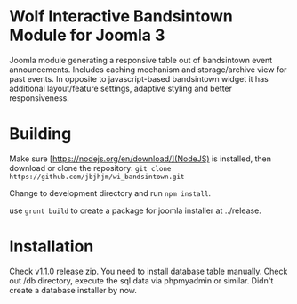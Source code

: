# Wolf Interactive Bandsintown Module for Joomla 3
Joomla module generating a responsive table out of bandsintown event announcements.
Includes caching mechanism and storage/archive view for past events.
In opposite to javascript-based bandsintown widget it has additional layout/feature settings, adaptive styling and better responsiveness.

# Building
Make sure [https://nodejs.org/en/download/](NodeJS) is installed, then download or clone the repository: `git clone https://github.com/jbjhjm/wi_bandsintown.git`

Change to development directory and run `npm install`.

use `grunt build` to create a package for joomla installer at ../release.

# Installation
Check v1.1.0 release zip. You need to install database table manually. Check out /db directory, execute the sql data via phpmyadmin or similar. Didn't create a database installer by now.
